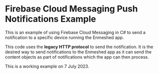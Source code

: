 # Firebase Cloud Messaging Push Notifications Example

This is an example of using Firebase Cloud Messaging in C# to send a notification to a specific device running the Enmeshed app.

This code uses the **legacy HTTP protocol** to send the notification. It is the desired way to send notifications to the Enmeshed app as it can send the content objects as part of notifications which the app can then process.

This is a working example on 7 July 2023.
